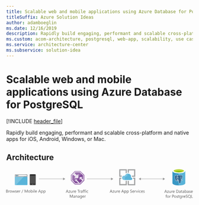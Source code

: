```yaml
---
title: Scalable web and mobile applications using Azure Database for PostgreSQL
titleSuffix: Azure Solution Ideas
author: adamboeglin
ms.date: 12/16/2019
description: Rapidly build engaging, performant and scalable cross-platform and native apps for iOS, Android, Windows, or Mac.
ms.custom: acom-architecture, postgresql, web-app, scalability, use cases, azure, solutions, 'https://azure.microsoft.com/solutions/architecture/scalable-web-and-mobile-applications-using-azure-database-for-postgresql/'
ms.service: architecture-center
ms.subservice: solution-idea
---
```

# Scalable web and mobile applications using Azure Database for PostgreSQL

[!INCLUDE [header_file](../header.md)]

Rapidly build engaging, performant and scalable cross-platform and native apps for iOS, Android, Windows, or Mac. 

## Architecture

<svg class="architecture-diagram" aria-labelledby="scalable-web-and-mobile-applications-using-azure-database-for-postgresql" height="126.994" viewbox="0 0 789.121 126.994"  xmlns="http://www.w3.org/2000/svg">
    <path d="M36.412 67.156a2.141 2.141 0 002.135 2.131h49.1a2.141 2.141 0 002.135-2.135V33.747H36.411z" fill="#59b4d9"/>
    <path d="M87.648 23.819h-49.1a2.141 2.141 0 00-2.135 2.135v8.113h53.371v-8.113a2.141 2.141 0 00-2.135-2.135" fill="#a0a1a2"/>
    <path d="M38.547 23.819a2.141 2.141 0 00-2.135 2.135v41.2a2.141 2.141 0 002.135 2.131H40.9L82.956 23.81z" fill="#fff" opacity=".2"/>
    <path fill="#fff" d="M52.149 26.712h34.896v4.106H52.149z"/>
    <circle cx="44.861" cy="29.756" fill="#3999c6" r="2.306"/>
    <path d="M124.581 67.273a2.055 2.055 0 01-2.1 1.865h-21.205a2 2 0 01-1.865-1.865V25.321a2 2 0 011.866-1.865h21.207a2.055 2.055 0 012.1 1.865z" fill="#333"/>
    <path fill="#505050" d="M123.182 62.611h-22.607V29.982h22.607v32.629z"/>
    <path d="M118.754 26.487a.229.229 0 01-.221.236h-13.3A.229.229 0 01105 26.5v-.014c0-.236 0-.471.236-.471h13.284c.236 0 .236.236.236.471z"/>
    <path d="M103.139 65.871a.619.619 0 01-.7.7h-1.163a.619.619 0 01-.707-.7.745.745 0 01.7-.7h1.165a.745.745 0 01.705.7zM123.182 65.871a.745.745 0 01-.7.7h-1.165a.619.619 0 01-.7-.7.745.745 0 01.7-.7h1.168a1.051 1.051 0 01.7.7zM114.559 65.871a1.236 1.236 0 01-1.4 1.4H110.6a1.343 1.343 0 01-1.4-1.285v-.113a1.5 1.5 0 011.4-1.4h2.564a1.343 1.343 0 011.4 1.285l-.005.113z" fill="#737373"/>
    <g fill="#5b5b5b">
        <path d="M0 100.986V88.707h3.494a3.817 3.817 0 012.525.779 2.515 2.515 0 01.934 2.029 2.99 2.99 0 01-.564 1.814 3.048 3.048 0 01-1.559 1.1v.035a3.132 3.132 0 011.986.938 2.881 2.881 0 01.745 2.059 3.211 3.211 0 01-1.131 2.553 4.208 4.208 0 01-2.852.977zm1.438-10.978v3.965h1.474A2.79 2.79 0 004.77 93.4a1.981 1.981 0 00.676-1.6q0-1.787-2.354-1.789zm0 5.258v4.418h1.954a2.921 2.921 0 001.965-.6 2.052 2.052 0 00.7-1.643q0-2.177-2.963-2.176zM14.438 93.639a1.725 1.725 0 00-1.062-.283 1.793 1.793 0 00-1.5.848 3.917 3.917 0 00-.6 2.313v4.471h-1.4v-8.77h1.4v1.807h.024a3.059 3.059 0 01.917-1.441 2.088 2.088 0 011.378-.52 2.291 2.291 0 01.84.121zM19.4 101.191a4.071 4.071 0 01-3.1-1.229 4.555 4.555 0 01-1.16-3.258 4.744 4.744 0 011.207-3.451 4.341 4.341 0 013.253-1.241 3.933 3.933 0 013.062 1.207 4.789 4.789 0 011.1 3.348 4.707 4.707 0 01-1.187 3.361 4.155 4.155 0 01-3.175 1.263zm.1-8a2.671 2.671 0 00-2.141.92 3.784 3.784 0 00-.788 2.539 3.578 3.578 0 00.8 2.459 2.71 2.71 0 002.132.9 2.569 2.569 0 002.094-.883 3.824 3.824 0 00.732-2.508 3.894 3.894 0 00-.732-2.535 2.557 2.557 0 00-2.097-.89zM37.053 92.217l-2.629 8.77h-1.456l-1.807-6.277a4.068 4.068 0 01-.137-.812h-.034a3.811 3.811 0 01-.181.795l-1.961 6.295h-1.4l-2.654-8.77h1.473l1.815 6.594a3.9 3.9 0 01.12.789h.068a3.718 3.718 0 01.154-.807l2.021-6.576h1.285l1.815 6.611a4.76 4.76 0 01.128.787h.068a3.7 3.7 0 01.146-.787l1.781-6.611zM38.148 100.67v-1.508a4.161 4.161 0 002.526.848q1.85 0 1.85-1.232a1.071 1.071 0 00-.158-.6 1.592 1.592 0 00-.429-.432 3.191 3.191 0 00-.634-.34c-.242-.1-.5-.2-.783-.312a9.817 9.817 0 01-1.023-.467 3.12 3.12 0 01-.736-.529 1.969 1.969 0 01-.445-.674 2.377 2.377 0 01-.149-.881 2.09 2.09 0 01.282-1.092 2.517 2.517 0 01.754-.8 3.512 3.512 0 011.074-.484 4.814 4.814 0 011.246-.162 5.016 5.016 0 012.038.395v1.422a3.964 3.964 0 00-2.227-.635 2.579 2.579 0 00-.711.09 1.782 1.782 0 00-.544.252 1.2 1.2 0 00-.351.391 1.021 1.021 0 00-.124.5 1.2 1.2 0 00.124.574 1.277 1.277 0 00.364.412 2.731 2.731 0 00.582.324q.343.146.779.316a11.127 11.127 0 011.045.459 3.554 3.554 0 01.787.531 2.089 2.089 0 01.5.68 2.2 2.2 0 01.176.916 2.153 2.153 0 01-.287 1.131 2.447 2.447 0 01-.767.8 3.527 3.527 0 01-1.1.471 5.411 5.411 0 01-1.31.154 4.982 4.982 0 01-2.349-.518zM53.168 96.953h-6.191a3.273 3.273 0 00.788 2.26 2.715 2.715 0 002.072.8 4.309 4.309 0 002.723-.977v1.318a5.08 5.08 0 01-3.057.84 3.7 3.7 0 01-2.92-1.2 4.883 4.883 0 01-1.062-3.359 4.791 4.791 0 011.16-3.336 3.719 3.719 0 012.881-1.289 3.3 3.3 0 012.663 1.113 4.644 4.644 0 01.942 3.092zm-1.438-1.191a2.857 2.857 0 00-.587-1.893 2 2 0 00-1.605-.676 2.264 2.264 0 00-1.687.711 3.226 3.226 0 00-.856 1.857zM59.864 93.639a1.725 1.725 0 00-1.062-.283 1.793 1.793 0 00-1.5.848 3.917 3.917 0 00-.6 2.313v4.471h-1.4v-8.77h1.4v1.807h.034a3.059 3.059 0 01.917-1.441 2.088 2.088 0 011.378-.52 2.291 2.291 0 01.84.121zM71.732 88.707l-5.892 14.316h-1.31l5.874-14.316zM90.537 100.986h-1.431v-8.238q0-.976.12-2.389h-.034a7.581 7.581 0 01-.368 1.189l-4.2 9.438h-.7l-4.187-9.369a7.253 7.253 0 01-.368-1.258h-.034q.067.735.068 2.406v8.221h-1.385V88.707h1.9l3.768 8.563a10.982 10.982 0 01.565 1.473h.049q.369-1.011.591-1.508l3.845-8.527h1.8zM97.241 101.191a4.069 4.069 0 01-3.1-1.229 4.551 4.551 0 01-1.16-3.258 4.744 4.744 0 011.207-3.451 4.34 4.34 0 013.263-1.242 3.932 3.932 0 013.061 1.207 4.784 4.784 0 011.1 3.348 4.711 4.711 0 01-1.186 3.361 4.159 4.159 0 01-3.185 1.264zm.1-8a2.673 2.673 0 00-2.141.92 3.784 3.784 0 00-.787 2.539 3.578 3.578 0 00.8 2.459 2.713 2.713 0 002.132.9 2.567 2.567 0 002.094-.883 3.824 3.824 0 00.732-2.508 3.894 3.894 0 00-.732-2.535 2.554 2.554 0 00-2.095-.89zM105.291 99.719h-.034v1.268h-1.4V88h1.4v5.754h.034a3.321 3.321 0 013.031-1.746 3.213 3.213 0 012.642 1.178 4.858 4.858 0 01.955 3.154 5.442 5.442 0 01-1.07 3.525 3.568 3.568 0 01-2.929 1.322 2.883 2.883 0 01-2.629-1.468zm-.034-3.537v1.225a2.611 2.611 0 00.706 1.846 2.521 2.521 0 003.794-.219 4.476 4.476 0 00.724-2.715 3.539 3.539 0 00-.677-2.295 2.241 2.241 0 00-1.833-.83 2.49 2.49 0 00-1.969.852 3.129 3.129 0 00-.745 2.136zM114.881 89.99a.885.885 0 01-.642-.256.866.866 0 01-.266-.65.9.9 0 01.907-.916.907.907 0 01.655.26.875.875 0 01.27.656.865.865 0 01-.27.641.9.9 0 01-.654.265zm.686 11h-1.4v-8.77h1.4zM119.813 100.986h-1.4V88h1.4zM129.7 96.953h-6.191a3.273 3.273 0 00.788 2.26 2.715 2.715 0 002.072.8 4.309 4.309 0 002.723-.977v1.318a5.08 5.08 0 01-3.057.84 3.7 3.7 0 01-2.92-1.2 4.883 4.883 0 01-1.062-3.359 4.791 4.791 0 011.16-3.336 3.719 3.719 0 012.881-1.289 3.3 3.3 0 012.663 1.113 4.644 4.644 0 01.942 3.092zm-1.438-1.191a2.857 2.857 0 00-.587-1.893 2 2 0 00-1.605-.676 2.264 2.264 0 00-1.687.711 3.226 3.226 0 00-.856 1.857zM146.324 100.986h-1.593l-1.3-3.443h-5.207L137 100.986h-1.6l4.709-12.279h1.49zm-3.365-4.736l-1.927-5.232a5.093 5.093 0 01-.188-.82h-.034a4.531 4.531 0 01-.2.82l-1.91 5.232zM149.382 99.719h-.034v5.3h-1.4v-12.8h1.4v1.541h.034a3.321 3.321 0 013.031-1.746 3.209 3.209 0 012.646 1.178 4.874 4.874 0 01.951 3.154 5.442 5.442 0 01-1.07 3.525 3.568 3.568 0 01-2.929 1.322 2.932 2.932 0 01-2.629-1.474zm-.034-3.537v1.225a2.611 2.611 0 00.706 1.846 2.521 2.521 0 003.794-.219 4.476 4.476 0 00.724-2.715 3.539 3.539 0 00-.677-2.295 2.241 2.241 0 00-1.833-.83 2.49 2.49 0 00-1.969.852 3.129 3.129 0 00-.745 2.136zM159.691 99.719h-.034v5.3h-1.4v-12.8h1.4v1.541h.034a3.321 3.321 0 013.031-1.746 3.209 3.209 0 012.646 1.178 4.874 4.874 0 01.951 3.154 5.442 5.442 0 01-1.07 3.525 3.568 3.568 0 01-2.929 1.322 2.932 2.932 0 01-2.629-1.474zm-.034-3.537v1.225a2.611 2.611 0 00.706 1.846 2.521 2.521 0 003.794-.219 4.476 4.476 0 00.724-2.715 3.539 3.539 0 00-.677-2.295 2.241 2.241 0 00-1.833-.83 2.49 2.49 0 00-1.969.852 3.129 3.129 0 00-.745 2.136z"/>
    </g>
    <g fill="#5b5b5b">
        <path d="M263.163 101.4h-1.593l-1.3-3.443h-5.206l-1.225 3.443h-1.6l4.71-12.279h1.49zm-3.363-4.732l-1.927-5.232a4.888 4.888 0 01-.188-.82h-.034a4.6 4.6 0 01-.2.82l-1.909 5.232zM270.9 93.037l-5.189 7.168h5.138v1.2h-7.2v-.437l5.188-7.133h-4.7v-1.2h6.763zM279.8 101.4h-1.4v-1.387h-.034a2.885 2.885 0 01-2.706 1.592q-3.133 0-3.134-3.734v-5.24h1.4v5.018q0 2.774 2.124 2.775a2.149 2.149 0 001.691-.758 2.9 2.9 0 00.663-1.982v-5.049h1.4zM287.208 94.057a1.725 1.725 0 00-1.062-.283 1.793 1.793 0 00-1.5.848 3.917 3.917 0 00-.6 2.313v4.465h-1.4v-8.77h1.4v1.807h.034a3.059 3.059 0 01.91-1.437 2.088 2.088 0 011.378-.52 2.291 2.291 0 01.84.121zM295.548 97.371h-6.19a3.277 3.277 0 00.787 2.26 2.716 2.716 0 002.072.8 4.312 4.312 0 002.724-.977v1.318a5.083 5.083 0 01-3.058.84 3.706 3.706 0 01-2.92-1.2 4.883 4.883 0 01-1.062-3.359 4.8 4.8 0 011.16-3.336 3.721 3.721 0 012.882-1.289 3.3 3.3 0 012.663 1.113 4.644 4.644 0 01.941 3.092zm-1.438-1.191a2.862 2.862 0 00-.586-1.893 2.005 2.005 0 00-1.606-.676 2.266 2.266 0 00-1.687.711 3.232 3.232 0 00-.856 1.857zM309.925 90.426h-3.545V101.4h-1.438V90.426h-3.536v-1.3h8.52zM314.712 94.057a1.722 1.722 0 00-1.062-.283 1.793 1.793 0 00-1.5.848 3.924 3.924 0 00-.6 2.313v4.465h-1.4v-8.77h1.4v1.807h.034a3.05 3.05 0 01.91-1.437 2.091 2.091 0 011.379-.52 2.285 2.285 0 01.839.121zM322.513 101.4h-1.4v-1.371h-.034a2.94 2.94 0 01-2.7 1.576 2.88 2.88 0 01-2.051-.693 2.4 2.4 0 01-.741-1.842q0-2.458 2.895-2.859l2.629-.369q0-2.232-1.807-2.234a4.318 4.318 0 00-2.86 1.078v-1.434a5.429 5.429 0 012.98-.822q3.091 0 3.091 3.271zm-1.4-4.436l-2.115.291a3.452 3.452 0 00-1.473.482 1.4 1.4 0 00-.5 1.23 1.338 1.338 0 00.458 1.049 1.766 1.766 0 001.22.406 2.255 2.255 0 001.726-.732 2.614 2.614 0 00.681-1.854zM329.492 89.656a1.873 1.873 0 00-.934-.232q-1.474 0-1.473 1.859v1.352h2.055v1.2h-2.055v7.57h-1.4v-7.57h-1.5v-1.2h1.5v-1.422a2.95 2.95 0 01.8-2.178 2.684 2.684 0 011.986-.8 2.74 2.74 0 011.02.154zM334.98 89.656a1.868 1.868 0 00-.934-.232q-1.472 0-1.473 1.859v1.352h2.056v1.2h-2.056v7.57h-1.4v-7.57h-1.5v-1.2h1.5v-1.422a2.953 2.953 0 01.8-2.178 2.685 2.685 0 011.987-.8 2.734 2.734 0 011.019.154zM336.855 90.408a.885.885 0 01-.642-.256.866.866 0 01-.266-.65.9.9 0 01.907-.916.907.907 0 01.655.26.875.875 0 01.27.656.865.865 0 01-.27.641.9.9 0 01-.654.265zm.686 11h-1.4v-8.77h1.4zM346.361 101a4.572 4.572 0 01-2.4.607 3.966 3.966 0 01-3.027-1.221 4.42 4.42 0 01-1.151-3.164 4.861 4.861 0 011.241-3.48 4.34 4.34 0 013.313-1.314 4.614 4.614 0 012.038.428V94.3a3.566 3.566 0 00-2.089-.686 2.821 2.821 0 00-2.205.963 3.656 3.656 0 00-.86 2.531 3.482 3.482 0 00.809 2.432 2.791 2.791 0 002.171.891 3.523 3.523 0 002.158-.762zM281.53 122.449h-1.43v-8.238q0-.976.12-2.389h-.034a7.581 7.581 0 01-.368 1.189l-4.2 9.438h-.7l-4.187-9.369a7.253 7.253 0 01-.368-1.258h-.034q.067.735.068 2.406v8.221h-1.388V110.17h1.9l3.768 8.563a10.982 10.982 0 01.565 1.473h.051q.369-1.011.591-1.508l3.845-8.527h1.8zM290.847 122.449h-1.4v-1.371h-.034a2.94 2.94 0 01-2.7 1.576 2.88 2.88 0 01-2.051-.693 2.4 2.4 0 01-.741-1.842q0-2.458 2.895-2.859l2.629-.369q0-2.232-1.807-2.234a4.318 4.318 0 00-2.86 1.078V114.3a5.429 5.429 0 012.98-.822q3.091 0 3.091 3.271zm-1.4-4.436l-2.115.291a3.452 3.452 0 00-1.473.482 1.4 1.4 0 00-.5 1.23 1.338 1.338 0 00.458 1.049 1.766 1.766 0 001.22.406 2.255 2.255 0 001.726-.732 2.614 2.614 0 00.681-1.854zM300.771 122.449h-1.4v-5q0-2.789-2.038-2.791a2.209 2.209 0 00-1.743.793 2.934 2.934 0 00-.689 2v5h-1.4v-8.77h1.4v1.457h.034a3.167 3.167 0 012.878-1.662 2.682 2.682 0 012.2.93 4.137 4.137 0 01.763 2.684zM309.694 122.449h-1.4v-1.371h-.034a2.942 2.942 0 01-2.7 1.576 2.881 2.881 0 01-2.051-.693 2.406 2.406 0 01-.74-1.842q0-2.458 2.895-2.859l2.629-.369q0-2.232-1.808-2.234a4.318 4.318 0 00-2.859 1.078V114.3a5.426 5.426 0 012.979-.822q3.091 0 3.092 3.271zm-1.4-4.436l-2.115.291a3.447 3.447 0 00-1.473.482 1.4 1.4 0 00-.5 1.23 1.338 1.338 0 00.458 1.049 1.769 1.769 0 001.221.406 2.255 2.255 0 001.726-.732 2.618 2.618 0 00.681-1.854zM319.824 121.746q0 4.831-4.624 4.83a6.2 6.2 0 01-2.844-.617v-1.4a5.833 5.833 0 002.826.822q3.237 0 3.236-3.441v-.959h-.034a3.548 3.548 0 01-5.646.51 4.669 4.669 0 01-1-3.139 5.464 5.464 0 011.074-3.555 3.591 3.591 0 012.941-1.318 2.858 2.858 0 012.629 1.422h.034v-1.221h1.405zm-1.405-3.262v-1.293a2.506 2.506 0 00-.706-1.789 2.322 2.322 0 00-1.76-.746 2.44 2.44 0 00-2.038.947 4.219 4.219 0 00-.736 2.648 3.628 3.628 0 00.707 2.344 2.283 2.283 0 001.87.877 2.442 2.442 0 001.923-.84 3.123 3.123 0 00.74-2.148zM329.714 118.416h-6.19a3.277 3.277 0 00.787 2.26 2.716 2.716 0 002.072.8 4.312 4.312 0 002.724-.977v1.318a5.083 5.083 0 01-3.058.84 3.706 3.706 0 01-2.92-1.2 4.883 4.883 0 01-1.062-3.359 4.8 4.8 0 011.16-3.336 3.721 3.721 0 012.882-1.289 3.3 3.3 0 012.663 1.113 4.644 4.644 0 01.941 3.092zm-1.438-1.191a2.862 2.862 0 00-.586-1.893 2.005 2.005 0 00-1.606-.676 2.266 2.266 0 00-1.687.711 3.232 3.232 0 00-.856 1.857zM336.41 115.1a1.722 1.722 0 00-1.062-.283 1.793 1.793 0 00-1.5.848 3.924 3.924 0 00-.6 2.313v4.471h-1.4v-8.77h1.4v1.807h.034a3.05 3.05 0 01.916-1.441 2.091 2.091 0 011.379-.52 2.285 2.285 0 01.839.121z"/>
    </g>
    <g fill="#969696">
        <path d="M138.382 42.504h103.7v1.5h-103.7z"/>
        <path d="M240.55 38.018l9.067 5.236-9.067 5.235V38.018z"/>
    </g>
    <g fill="#969696">
        <path d="M341.311 42.504h103.7v1.5h-103.7z"/>
        <path d="M443.479 38.018l9.067 5.236-9.067 5.235V38.018z"/>
    </g>
    <g fill="#969696">
        <path d="M568.059 42.504h96.165v1.5h-96.165z"/>
        <path d="M662.692 38.018l9.067 5.236-9.067 5.235V38.018zM569.59 38.018l-9.067 5.236 9.067 5.235V38.018z"/>
    </g>
    <path fill="#804998" d="M330.142 50.043V26.467l-16.495-16.446h-23.344l-16.53 16.944V49.96l16.496 16.43h23.378l16.495-16.347z"/>
    <path d="M312.711 12.276h-21.477l-15.206 15.588V49.02L291.2 64.135h21.507L327.888 49.1V27.406zm-1.28 48.748h-.171l-12.717-12.9 2.685-3h-9.218v9.45l3.018-3.249 10 9.7H292.49l-13.35-13.3V29.13l3.745-3.84 9.954 8.968-5.67 5.886h18.1V22.157l-5.919 5.9-10.017-9.383 3.209-3.289h18.878L324.776 28.7v16.622l-6.338-5.973 4.643-4.178h-12.833V47.29l4.194-4.161 7.179 7.8z" fill="#fff" opacity=".8"/>
    <path fill="#fff" d="M322.134 18.483l-8.487-8.462h-23.344l-16.53 16.944v22.996l8.459 8.424 39.902-39.902z" opacity=".2"/>
    <g fill="#5b5b5b">
        <path d="M680 101.822h-1.593l-1.3-3.443H671.9l-1.225 3.443h-1.6l4.71-12.279h1.489zm-3.365-4.736l-1.927-5.232a4.888 4.888 0 01-.188-.82h-.034a4.6 4.6 0 01-.2.82l-1.909 5.232zM687.731 93.455l-5.188 7.168h5.138v1.2h-7.2v-.437l5.189-7.133h-4.7v-1.2h6.765zM696.638 101.822h-1.4v-1.387h-.038a2.885 2.885 0 01-2.706 1.592q-3.135 0-3.134-3.734v-5.24h1.4v5.017q0 2.774 2.124 2.775a2.145 2.145 0 001.69-.758 2.9 2.9 0 00.664-1.982v-5.052h1.4zM704.045 94.475a1.722 1.722 0 00-1.062-.283 1.793 1.793 0 00-1.5.848 3.924 3.924 0 00-.6 2.313v4.471h-1.4v-8.77h1.4v1.807h.034a3.05 3.05 0 01.916-1.441 2.089 2.089 0 011.379-.52 2.285 2.285 0 01.839.121zM712.385 97.789h-6.191a3.282 3.282 0 00.788 2.26 2.715 2.715 0 002.072.8 4.309 4.309 0 002.723-.977v1.318a5.08 5.08 0 01-3.057.84 3.706 3.706 0 01-2.92-1.2 4.883 4.883 0 01-1.062-3.359 4.8 4.8 0 011.16-3.336 3.721 3.721 0 012.882-1.289 3.3 3.3 0 012.663 1.113 4.644 4.644 0 01.941 3.092zm-1.439-1.189a2.857 2.857 0 00-.587-1.893 2 2 0 00-1.605-.676 2.264 2.264 0 00-1.687.711 3.226 3.226 0 00-.856 1.857zM719.5 101.822V89.543h3.392q6.491 0 6.49 5.984a6.031 6.031 0 01-1.8 4.568 6.688 6.688 0 01-4.825 1.727zm1.439-10.979v9.676h1.832a5.192 5.192 0 003.759-1.293 4.842 4.842 0 001.345-3.664q0-4.72-5.018-4.719zM737.886 101.822h-1.4v-1.371h-.034a2.94 2.94 0 01-2.7 1.576 2.878 2.878 0 01-2.051-.693 2.4 2.4 0 01-.741-1.842q0-2.458 2.895-2.859l2.629-.369q0-2.232-1.807-2.234a4.318 4.318 0 00-2.86 1.078V93.67a5.428 5.428 0 012.979-.822q3.092 0 3.092 3.271zm-1.4-4.436l-2.115.291a3.452 3.452 0 00-1.473.482 1.4 1.4 0 00-.5 1.23 1.341 1.341 0 00.458 1.049 1.771 1.771 0 001.221.406 2.255 2.255 0 001.726-.732 2.618 2.618 0 00.681-1.854zM744.6 101.736a2.722 2.722 0 01-1.311.273q-2.3 0-2.3-2.568v-5.189h-1.507v-1.2h1.507v-2.14l1.4-.453v2.594h2.21v1.2h-2.21v4.941a2.047 2.047 0 00.3 1.258 1.2 1.2 0 00.993.377 1.47 1.47 0 00.917-.291zM752.751 101.822h-1.4v-1.371h-.034a2.94 2.94 0 01-2.7 1.576 2.878 2.878 0 01-2.051-.693 2.4 2.4 0 01-.741-1.842q0-2.458 2.895-2.859l2.629-.369q0-2.232-1.807-2.234a4.318 4.318 0 00-2.86 1.078V93.67a5.428 5.428 0 012.979-.822q3.092 0 3.092 3.271zm-1.4-4.436l-2.115.291a3.452 3.452 0 00-1.473.482 1.4 1.4 0 00-.5 1.23 1.341 1.341 0 00.458 1.049 1.771 1.771 0 001.221.406 2.255 2.255 0 001.726-.732 2.618 2.618 0 00.681-1.854zM756.836 100.555h-.036v1.268h-1.4V88.84h1.4v5.754h.034a3.321 3.321 0 013.031-1.746 3.214 3.214 0 012.642 1.178 4.858 4.858 0 01.955 3.154 5.437 5.437 0 01-1.071 3.525 3.565 3.565 0 01-2.928 1.322 2.883 2.883 0 01-2.627-1.472zm-.034-3.537v1.225a2.611 2.611 0 00.706 1.846 2.519 2.519 0 003.793-.219 4.476 4.476 0 00.724-2.715 3.545 3.545 0 00-.676-2.295 2.243 2.243 0 00-1.833-.83 2.494 2.494 0 00-1.97.852 3.133 3.133 0 00-.746 2.135zM771.752 101.822h-1.4v-1.371h-.034a2.94 2.94 0 01-2.7 1.576 2.878 2.878 0 01-2.051-.693 2.4 2.4 0 01-.741-1.842q0-2.458 2.895-2.859l2.629-.369q0-2.232-1.807-2.234a4.318 4.318 0 00-2.86 1.078V93.67a5.428 5.428 0 012.979-.822q3.092 0 3.092 3.271zm-1.4-4.436l-2.115.291a3.452 3.452 0 00-1.473.482 1.4 1.4 0 00-.5 1.23 1.341 1.341 0 00.458 1.049 1.771 1.771 0 001.221.406 2.255 2.255 0 001.726-.732 2.618 2.618 0 00.681-1.854zM773.867 101.506V100a4.159 4.159 0 002.526.848q1.849 0 1.85-1.232a1.063 1.063 0 00-.159-.6 1.574 1.574 0 00-.428-.432 3.191 3.191 0 00-.634-.34c-.242-.1-.5-.2-.783-.312a9.817 9.817 0 01-1.023-.467 3.12 3.12 0 01-.736-.529 1.969 1.969 0 01-.445-.674 2.376 2.376 0 01-.15-.881 2.091 2.091 0 01.283-1.092 2.524 2.524 0 01.753-.8A3.528 3.528 0 01776 93.01a4.809 4.809 0 011.246-.162 5.016 5.016 0 012.038.395v1.422a3.964 3.964 0 00-2.227-.635 2.579 2.579 0 00-.711.09 1.782 1.782 0 00-.544.252 1.177 1.177 0 00-.351.391 1.021 1.021 0 00-.124.5 1.2 1.2 0 00.124.574 1.274 1.274 0 00.363.412 2.764 2.764 0 00.583.324q.341.146.779.316a10.992 10.992 0 011.044.459 3.539 3.539 0 01.788.531 2.089 2.089 0 01.5.68 2.2 2.2 0 01.176.916 2.153 2.153 0 01-.287 1.131 2.447 2.447 0 01-.767.8 3.527 3.527 0 01-1.1.471 5.419 5.419 0 01-1.311.154 4.981 4.981 0 01-2.352-.525zM788.887 97.789H782.7a3.282 3.282 0 00.788 2.26 2.715 2.715 0 002.072.8 4.309 4.309 0 002.723-.977v1.318a5.08 5.08 0 01-3.057.84 3.706 3.706 0 01-2.92-1.2 4.883 4.883 0 01-1.062-3.359 4.8 4.8 0 011.16-3.336 3.721 3.721 0 012.882-1.289 3.3 3.3 0 012.663 1.113 4.644 4.644 0 01.941 3.092zm-1.439-1.189a2.857 2.857 0 00-.587-1.893 2 2 0 00-1.605-.676 2.264 2.264 0 00-1.687.711 3.226 3.226 0 00-.856 1.857zM679.635 111.119a1.867 1.867 0 00-.933-.232q-1.474 0-1.474 1.859v1.354h2.056v1.2h-2.056v7.57h-1.4v-7.57h-1.5v-1.2h1.5v-1.422a2.95 2.95 0 01.8-2.178 2.681 2.681 0 011.986-.8 2.734 2.734 0 011.019.154zM684.456 123.072a4.069 4.069 0 01-3.1-1.229 4.555 4.555 0 01-1.16-3.258 4.744 4.744 0 011.207-3.451 4.34 4.34 0 013.263-1.242 3.935 3.935 0 013.062 1.207 4.788 4.788 0 011.1 3.348 4.707 4.707 0 01-1.186 3.361 4.159 4.159 0 01-3.186 1.264zm.1-8a2.67 2.67 0 00-2.141.92 3.784 3.784 0 00-.788 2.539 3.582 3.582 0 00.8 2.459 2.713 2.713 0 002.133.9 2.569 2.569 0 002.094-.883 3.829 3.829 0 00.731-2.508 3.9 3.9 0 00-.731-2.535 2.557 2.557 0 00-2.094-.89zM695.64 115.519a1.722 1.722 0 00-1.062-.283 1.793 1.793 0 00-1.5.848 3.924 3.924 0 00-.6 2.313v4.471h-1.4V114.1h1.4v1.8h.034a3.05 3.05 0 01.916-1.441 2.089 2.089 0 011.379-.52 2.285 2.285 0 01.839.121zM703.595 118.225v4.643h-1.439v-12.28h3.374a4.445 4.445 0 013.053.959 3.42 3.42 0 011.083 2.705 3.723 3.723 0 01-1.2 2.861 4.594 4.594 0 01-3.249 1.111zm0-6.336v5.035h1.505a3.374 3.374 0 002.273-.68 2.414 2.414 0 00.783-1.924q0-2.432-2.877-2.432zM714.8 123.072a4.069 4.069 0 01-3.1-1.229 4.555 4.555 0 01-1.16-3.258 4.744 4.744 0 011.207-3.451 4.34 4.34 0 013.263-1.242 3.935 3.935 0 013.062 1.207 4.788 4.788 0 011.1 3.348 4.707 4.707 0 01-1.186 3.361 4.159 4.159 0 01-3.186 1.264zm.1-8a2.67 2.67 0 00-2.141.92 3.784 3.784 0 00-.788 2.539 3.582 3.582 0 00.8 2.459 2.713 2.713 0 002.133.9 2.569 2.569 0 002.094-.883 3.829 3.829 0 00.731-2.508 3.9 3.9 0 00-.731-2.535 2.557 2.557 0 00-2.092-.89zM720.883 122.551v-1.508a4.159 4.159 0 002.526.848q1.849 0 1.85-1.232a1.063 1.063 0 00-.159-.6 1.574 1.574 0 00-.428-.432 3.191 3.191 0 00-.634-.34c-.242-.1-.5-.2-.783-.312a9.817 9.817 0 01-1.023-.467 3.12 3.12 0 01-.736-.529 1.969 1.969 0 01-.445-.674 2.376 2.376 0 01-.15-.881 2.091 2.091 0 01.283-1.092 2.524 2.524 0 01.753-.8 3.528 3.528 0 011.075-.484 4.809 4.809 0 011.246-.162 5.016 5.016 0 012.038.395v1.422a3.964 3.964 0 00-2.227-.635 2.579 2.579 0 00-.711.09 1.782 1.782 0 00-.544.252 1.177 1.177 0 00-.351.391 1.021 1.021 0 00-.124.5 1.2 1.2 0 00.124.574 1.274 1.274 0 00.363.412 2.764 2.764 0 00.583.324q.341.146.779.316a10.992 10.992 0 011.044.459 3.539 3.539 0 01.788.531 2.089 2.089 0 01.5.68 2.2 2.2 0 01.176.916 2.153 2.153 0 01-.287 1.131 2.447 2.447 0 01-.767.8 3.527 3.527 0 01-1.1.471 5.419 5.419 0 01-1.311.154 4.981 4.981 0 01-2.348-.518zM732.923 122.781a2.722 2.722 0 01-1.311.273q-2.3 0-2.3-2.568V115.3H727.8v-1.2h1.507v-2.141l1.4-.453v2.594h2.21v1.2h-2.21v4.941a2.047 2.047 0 00.3 1.258 1.2 1.2 0 00.993.377 1.47 1.47 0 00.917-.291zM742.145 122.164q0 4.831-4.624 4.83a6.2 6.2 0 01-2.843-.617v-1.4a5.83 5.83 0 002.826.822q3.236 0 3.236-3.441v-.959h-.034a3.549 3.549 0 01-5.647.51 4.674 4.674 0 01-1-3.139 5.464 5.464 0 011.074-3.555 3.591 3.591 0 012.941-1.318 2.859 2.859 0 012.629 1.422h.034V114.1h1.4zm-1.4-3.262v-1.293a2.506 2.506 0 00-.706-1.789 2.322 2.322 0 00-1.76-.746 2.439 2.439 0 00-2.038.947 4.219 4.219 0 00-.736 2.648 3.633 3.633 0 00.706 2.344 2.286 2.286 0 001.871.877 2.442 2.442 0 001.923-.84 3.128 3.128 0 00.735-2.15zM749.561 115.519a1.722 1.722 0 00-1.062-.283 1.793 1.793 0 00-1.5.848 3.924 3.924 0 00-.6 2.313v4.471h-1.4V114.1h1.4v1.8h.034a3.05 3.05 0 01.916-1.441 2.089 2.089 0 011.379-.52 2.285 2.285 0 01.839.121zM757.9 118.834h-6.19a3.282 3.282 0 00.788 2.26 2.715 2.715 0 002.072.8 4.309 4.309 0 002.723-.977v1.318a5.08 5.08 0 01-3.057.84 3.706 3.706 0 01-2.92-1.2 4.883 4.883 0 01-1.062-3.359 4.8 4.8 0 011.16-3.336 3.721 3.721 0 012.882-1.289 3.3 3.3 0 012.663 1.113 4.644 4.644 0 01.941 3.092zm-1.438-1.191a2.857 2.857 0 00-.587-1.893 2 2 0 00-1.605-.676 2.264 2.264 0 00-1.687.711 3.226 3.226 0 00-.856 1.857zM759.64 122.369v-1.7a3.261 3.261 0 00.7.463 5.85 5.85 0 00.855.348 6.8 6.8 0 00.9.217 4.894 4.894 0 00.839.078 3.288 3.288 0 001.982-.492 1.847 1.847 0 00.437-2.283 2.484 2.484 0 00-.6-.672 6.133 6.133 0 00-.912-.582q-.527-.278-1.135-.586-.642-.325-1.2-.66a5.094 5.094 0 01-.968-.736 3.041 3.041 0 01-.646-.912 3.109 3.109 0 01.133-2.654 3.165 3.165 0 01.967-1.023 4.452 4.452 0 011.366-.6 6.273 6.273 0 011.563-.2 6 6 0 012.646.436v1.619a4.8 4.8 0 00-2.792-.754 4.669 4.669 0 00-.941.1 2.685 2.685 0 00-.84.322 1.865 1.865 0 00-.6.572 1.524 1.524 0 00-.231.857 1.75 1.75 0 00.176.813 1.967 1.967 0 00.518.625 5.154 5.154 0 00.835.549q.492.267 1.135.582.659.325 1.25.686a5.756 5.756 0 011.036.8 3.532 3.532 0 01.706.967 2.712 2.712 0 01.262 1.217 3.1 3.1 0 01-.355 1.537 2.945 2.945 0 01-.959 1.023 4.207 4.207 0 01-1.392.568 7.613 7.613 0 01-1.661.176 6.816 6.816 0 01-.72-.047 10.092 10.092 0 01-.873-.137 7.38 7.38 0 01-.844-.223 2.64 2.64 0 01-.637-.294zM774.479 123.072a5.423 5.423 0 01-4.187-1.721 6.4 6.4 0 01-1.567-4.479 6.745 6.745 0 011.6-4.727 5.61 5.61 0 014.358-1.764 5.274 5.274 0 014.093 1.711 6.4 6.4 0 011.559 4.479 6.789 6.789 0 01-1.593 4.754 4.718 4.718 0 01-.8.719l3.451 2.475h-2.612l-2.312-1.73a6.624 6.624 0 01-1.99.283zm.1-11.389a3.956 3.956 0 00-3.143 1.4 5.4 5.4 0 00-1.208 3.664 5.488 5.488 0 001.174 3.656 3.854 3.854 0 003.074 1.379 4.033 4.033 0 003.186-1.318 5.394 5.394 0 001.164-3.691 5.619 5.619 0 00-1.13-3.76 3.877 3.877 0 00-3.114-1.33zM789.121 122.867h-6.371v-12.279h1.439v10.977h4.932z"/>
    </g>
    <path d="M703.187 9.293v51.873c0 5.46 12.2 9.771 27.155 9.771V9.293z" fill="#3998c5"/>
    <path d="M730.342 70.749h.426c14.865 0 26.729-4.3 26.729-9.741V9.293h-27.155z" fill="#59b3d8"/>
    <path d="M757.072 9.771c0 5.319-12.071 9.771-26.871 9.771s-27.015-4.455-27.015-9.771S715.258 0 730.058 0s27.015 4.455 27.015 9.771" fill="#fff"/>
    <path d="M751.606 9.2c0 3.592-9.627 6.466-21.41 6.466s-21.549-2.877-21.549-6.466 9.627-6.466 21.41-6.466S751.606 5.6 751.606 9.2" fill="#7fb900"/>
    <path d="M747.013 13.075c2.874-1.143 4.455-2.442 4.455-3.879 0-3.592-9.627-6.466-21.41-6.466S708.647 5.6 708.647 9.2c0 1.437 1.724 2.874 4.455 3.879 3.879-1.581 10.058-2.442 16.955-2.442a52.373 52.373 0 0116.955 2.442" fill="#b7d332"/>
    <path d="M745.272 48.3c-4.276.881-4.571-.571-4.571-.571 4.515-6.7 6.4-15.2 4.773-17.282-4.443-5.677-12.141-2.992-12.263-2.922l-.041.007a15.253 15.253 0 00-2.857-.3 7.05 7.05 0 00-4.516 1.351s-13.723-5.653-13.085 7.107c.143 2.714 3.892 20.545 8.371 15.159 1.637-1.97 3.219-3.634 3.219-3.634a4.154 4.154 0 002.714.693l.077-.064a2.989 2.989 0 00.031.768c-1.154 1.285-.816 1.515-3.122 1.991-2.334.481-.961 1.337-.069 1.561a4.742 4.742 0 005.293-1.714l-.069.271a7.713 7.713 0 01.714 4.166 11.489 11.489 0 00.267 4.016c.356.968.714 3.149 3.744 2.5a4.473 4.473 0 004.029-4.3c.129-1.667.428-1.428.441-2.914l.236-.706c.271-2.262.043-2.992 1.6-2.652l.38.033a8.645 8.645 0 003.536-.6c1.9-.881 3.028-2.355 1.154-1.968z" fill="#336790"/>
    <g fill="#fff">
        <path d="M727.22 37.107a1.82 1.82 0 00-.618-.193 1.325 1.325 0 00-.911.129.331.331 0 00-.143.221c-.04.286.384.823.916.9a.977.977 0 00.129.009 1 1 0 00.906-.581l.014-.05c.016-.095-.004-.276-.293-.435zM739.037 36.662a1.7 1.7 0 00-.614-.013c-.444.064-.874.263-.838.526l.007.026a.906.906 0 00.826.53.927.927 0 00.117-.007 1.083 1.083 0 00.608-.334.7.7 0 00.23-.464c-.021-.126-.141-.219-.336-.264z"/>
    </g>
    <path d="M746.564 48.245c-.206-.631-1.106-.443-1.4-.381-3.012.621-3.856.009-4.032-.164a35.12 35.12 0 004.661-10.478c.833-3.332.817-5.976-.036-7.066a9.741 9.741 0 00-7.57-3.742 14.649 14.649 0 00-5.063.676l-.036.009-.057.02-.051.02a11.788 11.788 0 00-2.681-.349 7.607 7.607 0 00-4.533 1.285 19.831 19.831 0 00-4.335-1.09 8.965 8.965 0 00-6.409 1.154c-1.987 1.41-2.908 3.942-2.729 7.524.087 1.69 2.56 15.149 6.44 16.444a2.371 2.371 0 002.628-1.046 74.42 74.42 0 013-3.385 4.733 4.733 0 002.252.6 2.028 2.028 0 00.019.239 9.302 9.302 0 00-.407.5c-.518.66-.641.816-2.322 1.163-.681.143-1.588.406-1.6 1.081s.934 1.1 1.494 1.238a5.1 5.1 0 005.2-1.26 34.666 34.666 0 00.5 8 3.724 3.724 0 003.576 2.755 5.745 5.745 0 001.194-.136 4.523 4.523 0 004.161-4.229c.247-1.428.676-4.9.857-6.647a4.406 4.406 0 001.6.243 8.864 8.864 0 003.365-.634c1.072-.516 2.577-1.547 2.314-2.344zm-7.647 1.855c-.074.976-.637 5.676-.931 7.38a3.779 3.779 0 01-3.552 3.6 3.007 3.007 0 01-3.808-1.891q-.042-.124-.073-.251a42.212 42.212 0 01-.414-9.321.373.373 0 00-.04-.174 2.014 2.014 0 00-.073-.357 1.964 1.964 0 00-.964-1.168l-.047-.024a1.428 1.428 0 00-1.244-.074 10.117 10.117 0 01.513-1.631l.08-.214c.091-.246.2-.49.32-.76.63-1.4 1.491-3.314.553-7.65a2.638 2.638 0 00-3.037-2.175q-.079.013-.157.031a7.777 7.777 0 00-3.013 1.079 11.561 11.561 0 012.649-7.056 6.543 6.543 0 014.935-1.857 10.178 10.178 0 017.427 3.244 12.042 12.042 0 012.714 4.456c-2.038-.244-3.408.121-4.082 1.084-1.428 2.051.833 6.115 1.922 8.068.186.333.378.677.438.823a7.22 7.22 0 001.15 1.847 3.9 3.9 0 01.384.531l-.093.026c-.577.156-1.655.458-1.558 2.437zm-20.009 1.057c-1.278-.421-2.7-2.988-3.993-7.212a46.14 46.14 0 01-1.808-8.252c-.161-3.242.63-5.5 2.357-6.728a7 7 0 014.08-1.1 17.648 17.648 0 015.324.967 3.294 3.294 0 00-.246.226c-2.967 2.993-2.861 8.134-2.856 8.351v.025a24.709 24.709 0 01-.087 4.809 5.287 5.287 0 001.393 4.427 4.609 4.609 0 00.473.421 74.026 74.026 0 00-2.892 3.275c-.6.719-1.174.976-1.745.786zm4.288-8.767a25.709 25.709 0 00.1-4.935 6.013 6.013 0 014-1.247 1.731 1.731 0 011.455 1.514c.883 4.084.116 5.79-.5 7.163-.119.264-.241.537-.343.807l-.08.214a12.561 12.561 0 00-.516 1.584 3.881 3.881 0 01-2.915-1.24 4.608 4.608 0 01-1.2-3.864zm4.192 6.439a.384.384 0 00.037-.047.656.656 0 01.871-.211l.064.033a1.2 1.2 0 01.521 1.571 4.358 4.358 0 01-4.876 1.571 2.1 2.1 0 01-.913-.448 2.187 2.187 0 01.961-.346c1.877-.384 2.142-.637 2.781-1.445.143-.183.32-.407.557-.671zm12.041-3.875c-.074-.181-.24-.477-.468-.888l-.01-.017c-.933-1.673-3.117-5.589-1.964-7.237a2.612 2.612 0 012.264-.821 9.388 9.388 0 011.237.093 10.213 10.213 0 01-.156 1.641 13.643 13.643 0 00-.186 1.737 13.048 13.048 0 00.143 1.968 6.954 6.954 0 01-.441 4.323 5.243 5.243 0 01-.417-.8zm5.206-7.122a39.45 39.45 0 01-4.092 9.085 5.16 5.16 0 00-.243-.314l-.091-.117-.026-.031a7.3 7.3 0 00.714-5.135 12.406 12.406 0 01-.131-1.838 13.132 13.132 0 01.179-1.648 9.961 9.961 0 00.163-2.01.656.656 0 00.021-.256 12.235 12.235 0 00-7.007-8.011c6.4-1.563 9.712 1.623 10.855 3.077.857 1.09.73 3.646-.341 7.2zM740.366 48.4a2.3 2.3 0 00.286-.094 1.934 1.934 0 00.2.153 6.383 6.383 0 004.479.163 2.442 2.442 0 01.411-.054 5.1 5.1 0 01-1.808 1.285 7.014 7.014 0 01-4.461.33c-.077-.046-.094-.079-.1-.087-.08-1.388.464-1.541 1-1.69z" fill="#fff"/>
    <g fill="#5b5b5b">
        <path d="M448.911 101.152h-1.593l-1.3-3.441h-5.207l-1.225 3.441h-1.6l4.709-12.279h1.49zm-3.365-4.734l-1.927-5.232a5.129 5.129 0 01-.188-.822h-.031a4.558 4.558 0 01-.2.822l-1.91 5.232zM456.644 92.787l-5.189 7.166h5.138v1.2h-7.2v-.436l5.189-7.133h-4.7v-1.2h6.765zM465.55 101.152h-1.4v-1.386h-.034a2.883 2.883 0 01-2.706 1.592q-3.135 0-3.135-3.732v-5.24h1.4V97.4q0 2.774 2.123 2.773a2.146 2.146 0 001.691-.758 2.9 2.9 0 00.664-1.982v-5.048h1.4zM472.956 93.807a1.71 1.71 0 00-1.062-.283 1.793 1.793 0 00-1.5.848 3.92 3.92 0 00-.6 2.313v4.469h-1.4v-8.769h1.4v1.807h.034a3.056 3.056 0 01.916-1.443 2.088 2.088 0 011.379-.518 2.291 2.291 0 01.839.119zM481.3 97.119h-6.191a3.278 3.278 0 00.788 2.262 2.713 2.713 0 002.072.795 4.307 4.307 0 002.723-.975v1.318a5.093 5.093 0 01-3.057.838 3.7 3.7 0 01-2.92-1.193 4.889 4.889 0 01-1.065-3.364 4.794 4.794 0 011.16-3.336 3.723 3.723 0 012.881-1.287 3.3 3.3 0 012.663 1.113 4.635 4.635 0 01.942 3.09zm-1.438-1.189a2.857 2.857 0 00-.587-1.893 2 2 0 00-1.605-.676 2.27 2.27 0 00-1.687.709 3.226 3.226 0 00-.856 1.859zM497.917 101.152h-1.593l-1.3-3.441h-5.207l-1.225 3.441h-1.6l4.708-12.279h1.49zm-3.365-4.734l-1.927-5.232a5.129 5.129 0 01-.188-.822h-.037a4.558 4.558 0 01-.2.822l-1.91 5.232zM500.975 99.885h-.034v5.3h-1.4v-12.8h1.4v1.541h.034a3.321 3.321 0 013.031-1.746 3.213 3.213 0 012.646 1.176 4.879 4.879 0 01.951 3.156 5.437 5.437 0 01-1.07 3.523 3.562 3.562 0 01-2.929 1.322 2.932 2.932 0 01-2.629-1.472zm-.034-3.535v1.225a2.6 2.6 0 00.706 1.844 2.522 2.522 0 003.794-.217 4.484 4.484 0 00.724-2.715 3.532 3.532 0 00-.677-2.295 2.236 2.236 0 00-1.833-.83 2.484 2.484 0 00-1.969.852 3.126 3.126 0 00-.746 2.136zM511.284 99.885h-.034v5.3h-1.4v-12.8h1.4v1.541h.034a3.321 3.321 0 013.031-1.746 3.213 3.213 0 012.646 1.176 4.879 4.879 0 01.951 3.156 5.437 5.437 0 01-1.07 3.523 3.562 3.562 0 01-2.929 1.322 2.932 2.932 0 01-2.629-1.472zm-.034-3.535v1.225a2.6 2.6 0 00.706 1.844 2.522 2.522 0 003.794-.217 4.484 4.484 0 00.724-2.715 3.532 3.532 0 00-.677-2.295 2.236 2.236 0 00-1.833-.83 2.484 2.484 0 00-1.969.852 3.126 3.126 0 00-.745 2.136zM524.574 100.656v-1.7a3.327 3.327 0 00.7.463 5.646 5.646 0 00.856.346 6.791 6.791 0 00.9.219 5.1 5.1 0 00.84.076 3.29 3.29 0 001.982-.492 1.848 1.848 0 00.437-2.281 2.456 2.456 0 00-.6-.672 6.028 6.028 0 00-.912-.582q-.527-.278-1.135-.588-.643-.325-1.2-.658a5.24 5.24 0 01-.968-.736 3.1 3.1 0 01-.646-.912 3.109 3.109 0 01.133-2.654 3.159 3.159 0 01.968-1.023 4.351 4.351 0 011.366-.6 6.269 6.269 0 011.563-.2 5.987 5.987 0 012.646.438v1.617a4.8 4.8 0 00-2.791-.754 4.545 4.545 0 00-.942.1 2.631 2.631 0 00-.839.32 1.863 1.863 0 00-.6.574 1.521 1.521 0 00-.23.855 1.764 1.764 0 00.175.814 1.984 1.984 0 00.519.625 5.242 5.242 0 00.835.549c.328.176.706.371 1.135.582s.855.445 1.25.684a5.756 5.756 0 011.036.8 3.511 3.511 0 01.706.969 2.717 2.717 0 01.262 1.215 3.09 3.09 0 01-.355 1.537 2.911 2.911 0 01-.959 1.023 4.186 4.186 0 01-1.392.57 7.736 7.736 0 01-1.661.174 6.8 6.8 0 01-.72-.047 9.374 9.374 0 01-.873-.137 6.651 6.651 0 01-.844-.223 2.554 2.554 0 01-.642-.291zM541.323 97.119h-6.191a3.278 3.278 0 00.788 2.262 2.713 2.713 0 002.072.795 4.307 4.307 0 002.723-.975v1.318a5.093 5.093 0 01-3.057.838 3.7 3.7 0 01-2.92-1.193 4.889 4.889 0 01-1.062-3.361 4.794 4.794 0 011.16-3.336 3.723 3.723 0 012.881-1.287 3.3 3.3 0 012.663 1.113 4.635 4.635 0 01.942 3.09zm-1.438-1.189a2.857 2.857 0 00-.587-1.893 2 2 0 00-1.605-.676 2.27 2.27 0 00-1.687.709 3.226 3.226 0 00-.856 1.859zM548.02 93.807a1.71 1.71 0 00-1.062-.283 1.793 1.793 0 00-1.5.848 3.92 3.92 0 00-.6 2.313v4.469h-1.4v-8.769h1.4v1.807h.034a3.056 3.056 0 01.916-1.443 2.088 2.088 0 011.379-.518 2.291 2.291 0 01.839.119zM557.139 92.385l-3.493 8.768h-1.379l-3.322-8.768h1.541l2.227 6.371a5.661 5.661 0 01.309 1.225h.034a5.808 5.808 0 01.273-1.191l2.33-6.4zM559.365 90.158a.887.887 0 01-.642-.258.86.86 0 01-.266-.65.9.9 0 01.907-.916.909.909 0 01.655.262.915.915 0 010 1.3.9.9 0 01-.654.262zm.686 10.994h-1.4v-8.767h1.4zM568.87 100.75a4.554 4.554 0 01-2.4.607 3.974 3.974 0 01-3.027-1.219 4.426 4.426 0 01-1.151-3.164 4.859 4.859 0 011.241-3.48 4.342 4.342 0 013.314-1.314 4.617 4.617 0 012.038.428v1.438a3.583 3.583 0 00-2.09-.684 2.823 2.823 0 00-2.205.963 3.655 3.655 0 00-.86 2.529 3.475 3.475 0 00.81 2.432 2.781 2.781 0 002.171.891 3.52 3.52 0 002.157-.762zM578.041 97.119h-6.19a3.282 3.282 0 00.787 2.262 2.715 2.715 0 002.072.795 4.31 4.31 0 002.724-.975v1.318a5.1 5.1 0 01-3.058.838 3.7 3.7 0 01-2.92-1.193 4.889 4.889 0 01-1.062-3.361 4.8 4.8 0 011.16-3.336 3.725 3.725 0 012.882-1.287 3.3 3.3 0 012.663 1.113 4.634 4.634 0 01.941 3.09zM576.6 95.93a2.862 2.862 0 00-.586-1.893 2 2 0 00-1.606-.676 2.271 2.271 0 00-1.687.709 3.232 3.232 0 00-.856 1.859zM579.634 100.836v-1.508a4.148 4.148 0 002.526.848q1.85 0 1.85-1.232a1.075 1.075 0 00-.158-.6 1.592 1.592 0 00-.429-.432 3.293 3.293 0 00-.634-.338c-.242-.1-.5-.205-.783-.312a10.24 10.24 0 01-1.023-.467 3.124 3.124 0 01-.736-.531 1.961 1.961 0 01-.445-.672 2.388 2.388 0 01-.149-.883 2.1 2.1 0 01.282-1.092 2.49 2.49 0 01.754-.795 3.466 3.466 0 011.074-.484 4.731 4.731 0 011.246-.162 5.048 5.048 0 012.038.393v1.422a3.978 3.978 0 00-2.227-.633 2.579 2.579 0 00-.711.09 1.7 1.7 0 00-.544.252 1.192 1.192 0 00-.351.389 1.028 1.028 0 00-.124.5 1.2 1.2 0 00.124.574 1.252 1.252 0 00.364.41 2.82 2.82 0 00.582.326q.343.144.779.316a11.143 11.143 0 011.045.457 3.623 3.623 0 01.787.531 2.076 2.076 0 01.5.682 2.19 2.19 0 01.176.916 2.163 2.163 0 01-.287 1.131 2.46 2.46 0 01-.767.795 3.485 3.485 0 01-1.1.473 5.51 5.51 0 01-1.31.152 4.982 4.982 0 01-2.349-.516z"/>
    </g>
    <path d="M505.321 65.163h-22.457V42.84h4.6a11.917 11.917 0 01-.812-4.464v-.271h-8.523V69.9h31.927V50.958h-4.735zM536.978 42.84h4.059V65.3h-22.458V51.1h-4.735v18.8h31.927V38.105H535.76a9.531 9.531 0 011.218 4.464zM482.864 29.312V6.99h22.457v12.987a12.552 12.552 0 014.735-2.165V2.255h-31.927v31.792h9.2a12.838 12.838 0 012.976-4.6l-7.441-.135zM518.579 17.271V6.99h22.457v22.457h-9.876a16.406 16.406 0 01.676 4.6v.135h13.934V2.255h-31.926V17c.406 0 .676-.135 1.082-.135a33.51 33.51 0 013.653.406z" fill="#a0a1a2"/>
    <path d="M533.325 42.435a4.994 4.994 0 00-5.006-5.006h-.676a14.707 14.707 0 00.541-3.517 13.313 13.313 0 00-25.975-4.194 10.554 10.554 0 00-2.976-.541 9.2 9.2 0 000 18.4h29.492a5.145 5.145 0 004.6-5.141" fill="#59b4d9"/>
    <g opacity=".2" style="isolation:isolate">
        <path d="M504.1 47.575a9.2 9.2 0 014.464-15.423 7.474 7.474 0 012.976-.135 13.419 13.419 0 017.441-10.823 12.753 12.753 0 00-4.059-.676 13.24 13.24 0 00-12.582 9.2 10.554 10.554 0 00-2.976-.541 9.2 9.2 0 000 18.4h4.736z" fill="#fff"/>
    </g>
</svg>


